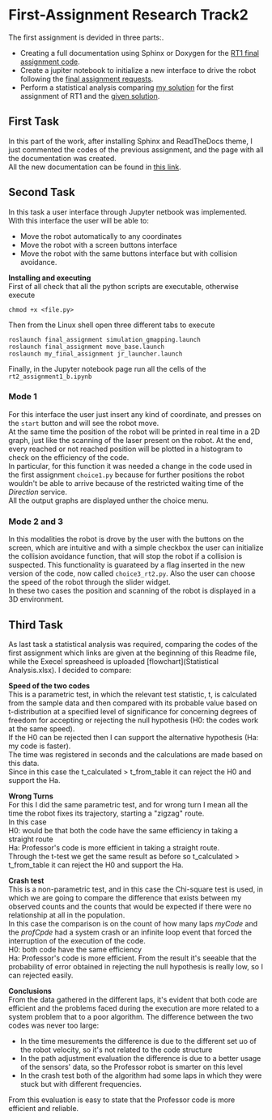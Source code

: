 First-Assignment Research Track2
================================

The first assignment is devided in three parts:.
* Creating a full documentation using Sphinx or Doxygen for the [RT1 final assignment code](https://github.com/AliceCatalano/Research-Track-1-Final-Assignment.git).
* Create a jupiter notebook to initialize a new interface to drive the robot following the [final assignment requests](https://github.com/AliceCatalano/Research-Track-1-Final-Assignment.git).
* Perform a statistical analysis comparing [my solution](https://github.com/AliceCatalano/Research-Track-1-Assignment-1.git) for the first assignment of RT1 and the [given solution](https://github.com/CarmineD8/python_simulator.git).

First Task
----------------------
In this part of the work, after installing Sphinx and ReadTheDocs theme, I just commented the codes of the previous assignment, and the page with all the documentation was created.  
All the new documentation can be found in [this link](https://alicecatalano.github.io/RT2/).

Second Task
-----------------------------
In this task a user interface through Jupyter netbook was implemented. With this interface the user will be able to:
* Move the robot automatically to any coordinates
* Move the robot with a screen buttons interface
* Move the robot with the same buttons interface but with collision avoidance.

**Installing and executing**  
First of all check that all the python scripts are executable, otherwise execute
```
chmod +x <file.py>
```
Then from the Linux shell open three different tabs to execute
```shell
roslaunch final_assignment simulation_gmapping.launch
roslaunch final_assignment move_base.launch
roslaunch my_final_assignment jr_launcher.launch
```
Finally, in the Jupyter notebook page run all the cells of the `rt2_assignment1_b.ipynb`

### Mode 1  ###
For this interface the user just insert any kind of coordinate, and presses on the `start` button and will see the robot move.  
At the same time the position of the robot will be printed in real time in a 2D graph, just like the scanning of the laser present on the robot. At the end, every reached or not reached position will be plotted in a histogram to check on the efficiency of the code.  
In particular, for this function it was needed a change in the code used in the first assignment `choice1.py` because for further positions the robot wouldn't be able to arrive because of the restricted waiting time of the _Direction_ service.  
All the output graphs are displayed unther the choice menu.

### Mode 2 and 3 ###
In this modalities the robot is drove by the user with the buttons on the screen, which are intuitive and with a simple checkbox the user can initialize the collision avoidance function, that will stop the robot if a collision is suspected. This functionality is guarateed by a flag inserted in the new version of the code, now called `choice3_rt2.py`. Also the user can choose the speed of the robot through the slider widget.  
In these two cases the position and scanning of the robot is displayed in a 3D environment. 

Third Task
------------------
As last task a statistical analysis was required, comparing the codes of the first assignment which links are given at the beginning of this Readme file, while the Execel spreasheed is uploaded [flowchart](Statistical Analysis.xlsx).
I decided to compare:  

**Speed of the two codes**  
This is a parametric test, in which the relevant test statistic, t, is calculated from the sample data and then compared with its probable value based on t-distribution at a specified level of significance for concerning degrees of freedom for accepting or rejecting the null hypothesis (H0: the codes work at the same speed).  
If the H0 can be rejected then I can support the alternative hypothesis (Ha: my code is faster).  
The time was registered in seconds and the calculations are made based on this data.  
Since in this case the t_calculated > t_from_table it can reject the H0 and support the Ha.

**Wrong Turns**  
For this I did the same parametric test, and for wrong turn I mean all the time the robot fixes its trajectory, starting a "zigzag" route.  
In this case  
H0: would be that both the code have the same efficiency in taking a straight route  
Ha: Professor's code is more efficient in taking a straight route.  
Through the t-test we get the same result as before so t_calculated > t_from_table it can reject the H0 and support the Ha.

**Crash test**  
This is a non-parametric test, and in this case the Chi-square test is used, in which we are going to compare the difference that exists between my observed counts and
the counts that would be expected if there were no relationship at all in the population.  
In this case the comparison is on the count of how many laps _myCode_ and the _profCpde_ had a system crash or an infinite loop event that forced the interruption of the execution of the code.  
H0: both code have the same efficiency  
Ha: Professor's code is more efficient.
From the result it's seeable that the probability of error obtained in rejecting the null hypothesis is really low, so I can rejected easily.

**Conclusions**  
From the data gathered in the different laps, it's evident that both code are efficient and the problems faced during the execution are more related to a system problem that to a poor algorithm. The difference between the two codes was never too large:
* In the time mesurements the difference is due to the different set uo of the robot velocity, so it's not related to the code structure
* In the path adjustment evaluation the difference is due to a better usage of the sensors' data, so the Professor robot is smarter on this level
* In the crash test both of the algorithm had some laps in which they were stuck but with different frequencies.

From this evaluation is easy to state that the Professor code is more efficient and reliable.
